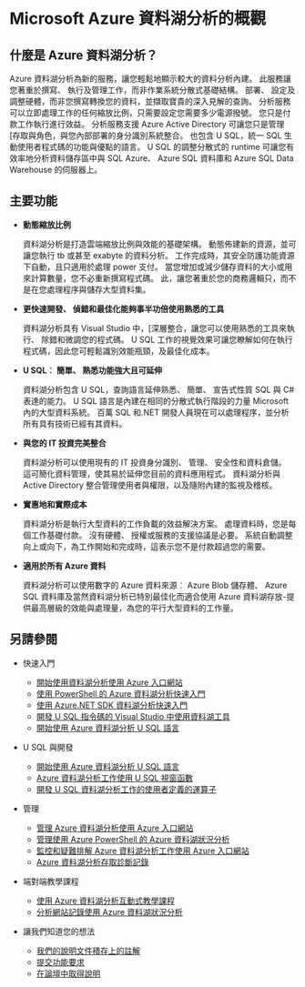 <properties 
   pageTitle="Microsoft Azure 資料湖分析概觀 |Azure" 
   description="資料湖分析是 Azure 大型資料計算服務可讓您磁碟機使用從您的資料在雲端，無論是，不論其大小獲得深入見解貴企業使用的資料。 資料湖分析可讓此中最簡單的最可調整和最節省的方式。 " 
   services="data-lake-analytics" 
   documentationCenter="" 
   authors="edmacauley" 
   manager="jhubbard" 
   editor="cgronlun"/>
 
<tags
   ms.service="data-lake-analytics"
   ms.devlang="na"
   ms.topic="get-started-article"
   ms.tgt_pltfrm="na"
   ms.workload="big-data" 
   ms.date="05/16/2016"
   ms.author="edmaca"/>

# <a name="overview-of-microsoft-azure-data-lake-analytics"></a>Microsoft Azure 資料湖分析的概觀

## <a name="what-is-azure-data-lake-analytics"></a>什麼是 Azure 資料湖分析？

Azure 資料湖分析為新的服務，讓您輕鬆地顯示較大的資料分析內建。 此服務讓您著重於撰寫、 執行及管理工作，而非作業系統分散式基礎結構。 部署、 設定及調整硬體，而非您撰寫轉換您的資料，並擷取寶貴的深入見解的查詢。 分析服務可以立即處理工作的任何縮放比例，只需要設定您需要多少電源撥號。 您只是付款工作執行進行效益。 分析服務支援 Azure Active Directory 可讓您只是管理 [存取與角色，與您內部部署的身分識別系統整合。 也包含 U SQL，統一 SQL 生動使用者程式碼的功能與優點的語言。 U SQL 的調整分散式的 runtime 可讓您有效率地分析資料儲存區中與 SQL Azure、 Azure SQL 資料庫和 Azure SQL Data Warehouse 的伺服器上。


## <a name="key-capabilities"></a>主要功能

- **動態縮放比例** 

    資料湖分析是打造雲端縮放比例與效能的基礎架構。  動態佈建新的資源，並可讓您執行 tb 或甚至 exabyte 的資料分析。 工作完成時，其安全防護功能資源下自動，且只適用於處理 power 支付。 當您增加或減少儲存資料的大小或用來計算數量，您不必重新撰寫程式碼。 此，讓您著重於您的商務邏輯只，而不是在您處理程序與儲存大型資料集。 

- **更快速開發、 偵錯和最佳化能夠事半功倍使用熟悉的工具**

    資料湖分析具有 Visual Studio 中，[深層整合，讓您可以使用熟悉的工具來執行、 除錯和微調您的程式碼。 U SQL 工作的視覺效果可讓您瞭解如何在執行程式碼，因此您可輕鬆識別效能瓶頸，及最佳化成本。 

- **U SQL︰ 簡單、 熟悉功能強大且可延伸**

    資料湖分析包含 U SQL，查詢語言延伸熟悉、 簡單、 宣告式性質 SQL 與 C# 表達的能力。 U SQL 語言是內建在相同的分散式執行階段的力量 Microsoft 內的大型資料系統。 百萬 SQL 和.NET 開發人員現在可以處理程序，並分析所有具有技術已經有其資料。

- **與您的 IT 投資完美整合**

    資料湖分析可以使用現有的 IT 投資身分識別、 管理、 安全性和資料倉儲。 這可簡化資料管理，使其易於延伸您目前的資料應用程式。 資料湖分析與 Active Directory 整合管理使用者與權限，以及隨附內建的監視及稽核。

- **實惠地和實際成本**

    資料湖分析是執行大型資料的工作負載的效益解決方案。 處理資料時，您是每個工作基礎付款。 沒有硬體、 授權或服務的支援協議是必要。 系統自動調整向上或向下，為工作開始和完成時，這表示您不是付款超過您的需要。 

- **適用於所有 Azure 資料**

    資料湖分析可以使用數字的 Azure 資料來源︰ Azure Blob 儲存體、 Azure SQL 資料庫及當然資料湖分析已特別最佳化而適合使用 Azure 資料湖存放-提供最高層級的效能與處理量，為您的平行大型資料的工作量。

## <a name="see-also"></a>另請參閱

- 快速入門
    - [開始使用資料湖分析使用 Azure 入口網站](data-lake-analytics-get-started-portal.md)
    - [使用 PowerShell 的 Azure 資料湖分析快速入門](data-lake-analytics-get-started-powershell.md)
    - [使用 Azure.NET SDK 資料湖分析快速入門](data-lake-analytics-get-started-net-sdk.md)
    - [開發 U SQL 指令碼的 Visual Studio 中使用資料湖工具](data-lake-analytics-data-lake-tools-get-started.md)
    - [開始使用 Azure 資料湖分析 U SQL 語言](data-lake-analytics-u-sql-get-started.md)
    
- U SQL 與開發
    - [開始使用 Azure 資料湖分析 U SQL 語言](data-lake-analytics-u-sql-get-started.md)
    - [Azure 資料湖分析工作使用 U SQL 視窗函數](data-lake-analytics-use-window-functions.md)
    - [開發 U SQL 資料湖分析工作的使用者定義的運算子](data-lake-analytics-u-sql-develop-user-defined-operators.md)
    
- 管理
    - [管理 Azure 資料湖分析使用 Azure 入口網站](data-lake-analytics-manage-use-portal.md)
    - [管理使用 Azure PowerShell 的 Azure 資料湖狀況分析](data-lake-analytics-manage-use-powershell.md)
    - [監控和疑難排解 Azure 資料湖分析工作使用 Azure 入口網站](data-lake-analytics-monitor-and-troubleshoot-jobs-tutorial.md)
    - [Azure 資料湖分析存取診斷記錄](data-lake-analytics-diagnostic-logs.md)

- 端對端教學課程
    - [使用 Azure 資料湖分析互動式教學課程](data-lake-analytics-use-interactive-tutorials.md)
    - [分析網站記錄使用 Azure 資料湖狀況分析](data-lake-analytics-analyze-weblogs.md)

- 讓我們知道您的想法
    - [我們的說明文件積存上的註解](data-lake-analytics-documentation-backlog.md)
    - [提交功能要求](http://aka.ms/adlafeedback)
    - [在論壇中取得說明](http://aka.ms/adlaforums)


